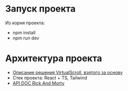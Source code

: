 # Запуск проекта

Из корня проекта:

- npm install
- npm run dev

# Архитектура проекта

- [Описание решения VirtualScroll, взятого за основу](https://blog.logrocket.com/virtual-scrolling-core-principles-and-basic-implementation-in-react/)
- Стек проекта: React + TS, Tailwind
- [API DOC Rick And Morty](https://rickandmortyapi.com/documentation)
